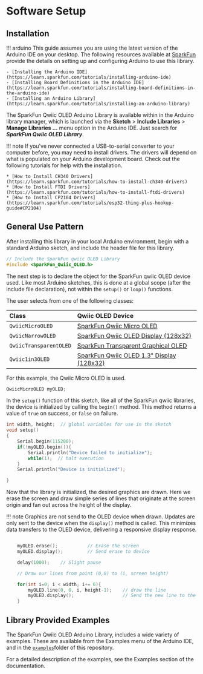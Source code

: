 # Software Setup


## Installation

!!! arduino
    This guide assumes you are using the latest version of the Arduino IDE on your desktop. The following resources available at [SparkFun](https://www.sparkfun.com) provide the details on setting up and configuring Arduino to use this library.

    - [Installing the Arduino IDE](https://learn.sparkfun.com/tutorials/installing-arduino-ide)
    - [Installing Board Definitions in the Arduino IDE](https://learn.sparkfun.com/tutorials/installing-board-definitions-in-the-arduino-ide)
    - [Installing an Arduino Library](https://learn.sparkfun.com/tutorials/installing-an-arduino-library)

The SparkFun Qwiic OLED Arduino Library is available within in the Arduino library manager, which is launched via the **Sketch** > **Include Libraries** > **Manage Libraries …** menu option in the Arduino IDE. Just search for ***SparkFun Qwiic OLED Library***.


!!! note
    If you've never connected a USB-to-serial converter to your computer before, you may need to install drivers. The drivers will depend on what is populated on your Arduino development board. Check out the following tutorials for help with the installation.

    * [How to Install CH340 Drivers](https://learn.sparkfun.com/tutorials/how-to-install-ch340-drivers)
    * [How to Install FTDI Drivers](https://learn.sparkfun.com/tutorials/how-to-install-ftdi-drivers)
    * [How to Install CP2104 Drivers](https://learn.sparkfun.com/tutorials/esp32-thing-plus-hookup-guide#CP2104)


## General Use Pattern

After installing this library in your local Arduino environment, begin with a standard Arduino sketch, and include the header file for this library.

```C++
// Include the SparkFun qwiic OLED Library
#include <SparkFun_Qwiic_OLED.h>
```

The next step is to declare the object for the SparkFun qwiic OLED device used. Like most Arduino sketches, this is done at a global scope (after the include file declaration), not within the ```setup()``` or ```loop()``` functions.

The user selects from one of the following classes:

| Class | Qwiic OLED Device |
| :--- | :--- |
| `QwiicMicroOLED` | [SparkFun Qwiic Micro OLED ]( https://www.sparkfun.com/products/14532)|
| `QwiicNarrowOLED` | [SparkFun Qwiic OLED Display (128x32) ]( https://www.sparkfun.com/products/17153)|
| `QwiicTransparentOLED` | [SparkFun Transparent Graphical OLED]( https://www.sparkfun.com/products/15173)|
| `Qwiic1in3OLED` | [SparkFun Qwiic OLED 1.3" Display (128x32) ]( https://www.sparkfun.com/products/23453)|

For this example, the Qwiic Micro OLED is used.

```C++
QwiicMicroOLED myOLED;
```

In the ```setup()``` function of this sketch, like all of the SparkFun qwiic libraries, the device is initialized by calling the ```begin()``` method. This method returns a value of ```true``` on success, or ```false``` on failure.

```C++
int width, height;  // global variables for use in the sketch
void setup()
{
    Serial.begin(115200);
    if(!myOLED.begin()){
        Serial.println("Device failed to initialize");
        while(1);  // halt execution
    }
    Serial.println("Device is initialized");

}
```

Now that the library is initialized, the desired graphics are drawn. Here we erase the screen and draw simple series of lines that originate at the screen origin and fan out across the height of the display.

!!! note
    Graphics are not send to the OLED device when drawn. Updates are only sent to the device when the `display()` method is called. This minimizes data transfers to the OLED device, delivering a responsive display response.

```C++

    myOLED.erase();           // Erase the screen
    myOLED.display();         // Send erase to device

    delay(1000);    // Slight pause

    // Draw our lines from point (0,0) to (i, screen height)

    for(int i=0; i < width; i+= 6){
        myOLED.line(0, 0, i, height-1);    // draw the line
        myOLED.display();                  // Send the new line to the device for display
    }
```



## Library Provided Examples

The SparkFun Qwiic OLED Arduino Library, includes a wide variety of examples. These are available from the Examples menu of the Arduino IDE, and in the [`examples`](https://github.com/sparkfun/SparkFun_Qwiic_OLED_Arduino_Library/blob/main/examples)folder of this repository.

For a detailed description of the examples, see the Examples section of the documentation.
